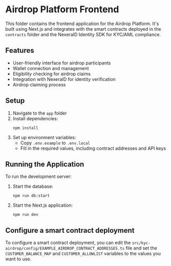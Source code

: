 # Airdrop Platform Frontend

This folder contains the frontend application for the Airdrop Platform. It's built using Next.js and integrates with the smart contracts deployed in the `contracts` folder and the NexeraID Identity SDK for KYC/AML compliance.

## Features

- User-friendly interface for airdrop participants
- Wallet connection and management
- Eligibility checking for airdrop claims
- Integration with NexeraID for identity verification
- Airdrop claiming process

## Setup

1. Navigate to the `app` folder
2. Install dependencies:
   ```
   npm install
   ```
3. Set up environment variables:
   - Copy `.env.example` to `.env.local`
   - Fill in the required values, including contract addresses and API keys

## Running the Application

To run the development server:

1. Start the database:
   ```
   npm run db:start
   ```
2. Start the Next.js application:
   ```
   npm run dev
   ```

## Configure a smart contract deployment

To configure a smart contract deployment, you can edit the `src/kyc-airdrop/config/EXAMPLE_AIRDROP_CONTRACT_ADDRESSES.ts` file and set the `CUSTOMER_BALANCE_MAP` and `CUSTOMER_ALLOWLIST` variables to the values you want to use.
